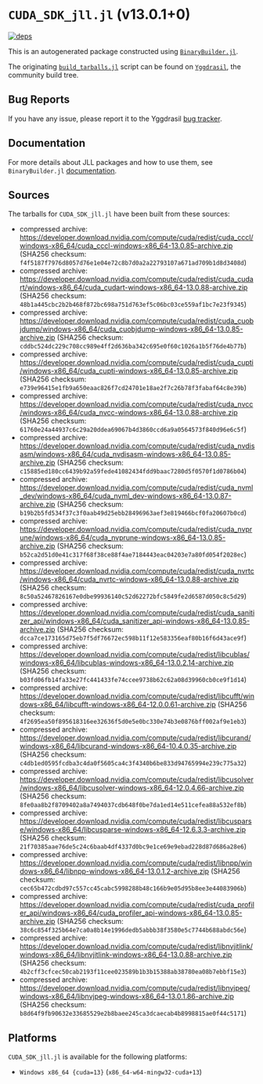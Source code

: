 # `CUDA_SDK_jll.jl` (v13.0.1+0)

[![deps](https://juliahub.com/docs/CUDA_SDK_jll/deps.svg)](https://juliahub.com/ui/Packages/General/CUDA_SDK_jll/)

This is an autogenerated package constructed using [`BinaryBuilder.jl`](https://github.com/JuliaPackaging/BinaryBuilder.jl).

The originating [`build_tarballs.jl`](https://github.com/JuliaPackaging/Yggdrasil/blob/374c9c943617b7cb677f82016541418a1d45d99f/C/CUDA/CUDA_SDK@13.0/build_tarballs.jl) script can be found on [`Yggdrasil`](https://github.com/JuliaPackaging/Yggdrasil/), the community build tree.

## Bug Reports

If you have any issue, please report it to the Yggdrasil [bug tracker](https://github.com/JuliaPackaging/Yggdrasil/issues).

## Documentation

For more details about JLL packages and how to use them, see `BinaryBuilder.jl` [documentation](https://docs.binarybuilder.org/stable/jll/).

## Sources

The tarballs for `CUDA_SDK_jll.jl` have been built from these sources:

* compressed archive: https://developer.download.nvidia.com/compute/cuda/redist/cuda_cccl/windows-x86_64/cuda_cccl-windows-x86_64-13.0.85-archive.zip (SHA256 checksum: `f4f5187f7976d8057d76e1e04e72c8b7d0a2a22793107a671ad709b1d8d3408d`)
* compressed archive: https://developer.download.nvidia.com/compute/cuda/redist/cuda_cudart/windows-x86_64/cuda_cudart-windows-x86_64-13.0.88-archive.zip (SHA256 checksum: `48b1a445cbc2b2b468f872bc698a751d763ef5c06bc03ce559af1bc7e23f9345`)
* compressed archive: https://developer.download.nvidia.com/compute/cuda/redist/cuda_cuobjdump/windows-x86_64/cuda_cuobjdump-windows-x86_64-13.0.85-archive.zip (SHA256 checksum: `cddbc524dc229c708cc989e4ff2d636ba342c695e0f60c1026a1b5f76de4b77b`)
* compressed archive: https://developer.download.nvidia.com/compute/cuda/redist/cuda_cupti/windows-x86_64/cuda_cupti-windows-x86_64-13.0.85-archive.zip (SHA256 checksum: `e739e96415e1fb9a650eaac826f7cd24701e18ae2f7c26b78f3fabaf64c8e39b`)
* compressed archive: https://developer.download.nvidia.com/compute/cuda/redist/cuda_nvcc/windows-x86_64/cuda_nvcc-windows-x86_64-13.0.88-archive.zip (SHA256 checksum: `61760e24a44937c6c29a20ddea69067b4d3860ccd6a9a0564573f840d96e6c5f`)
* compressed archive: https://developer.download.nvidia.com/compute/cuda/redist/cuda_nvdisasm/windows-x86_64/cuda_nvdisasm-windows-x86_64-13.0.85-archive.zip (SHA256 checksum: `c15885ed180cc6439b92a59fede41082434fdd9baac7280d5f0570f1d0786b04`)
* compressed archive: https://developer.download.nvidia.com/compute/cuda/redist/cuda_nvml_dev/windows-x86_64/cuda_nvml_dev-windows-x86_64-13.0.87-archive.zip (SHA256 checksum: `b19b2b5fd534f37c3f0aab49d25ebb28496963aef3e819466bcf0fa20607b0cd`)
* compressed archive: https://developer.download.nvidia.com/compute/cuda/redist/cuda_nvprune/windows-x86_64/cuda_nvprune-windows-x86_64-13.0.85-archive.zip (SHA256 checksum: `b52ca2d51d0e41c317f68f38ce88f4ae7184443eac04203e7a80fd054f2028ec`)
* compressed archive: https://developer.download.nvidia.com/compute/cuda/redist/cuda_nvrtc/windows-x86_64/cuda_nvrtc-windows-x86_64-13.0.88-archive.zip (SHA256 checksum: `8c50a52467826167e0dbe99936140c52d62272bfc5849fe2d6587d050c8c5d29`)
* compressed archive: https://developer.download.nvidia.com/compute/cuda/redist/cuda_sanitizer_api/windows-x86_64/cuda_sanitizer_api-windows-x86_64-13.0.85-archive.zip (SHA256 checksum: `dcca7ce173165d75eb7f5df76672ec598b11f12e583356eaf80b16f6d43ace9f`)
* compressed archive: https://developer.download.nvidia.com/compute/cuda/redist/libcublas/windows-x86_64/libcublas-windows-x86_64-13.0.2.14-archive.zip (SHA256 checksum: `b03fd06fb14fa33e27fc441433fe74ccee9738b62c62a08d39960cb0ce9f1d14`)
* compressed archive: https://developer.download.nvidia.com/compute/cuda/redist/libcufft/windows-x86_64/libcufft-windows-x86_64-12.0.0.61-archive.zip (SHA256 checksum: `4f2695ea50f895618316ee32636f5d0e5e0bc330e74b3e0876bff002af9e1eb3`)
* compressed archive: https://developer.download.nvidia.com/compute/cuda/redist/libcurand/windows-x86_64/libcurand-windows-x86_64-10.4.0.35-archive.zip (SHA256 checksum: `c4db1ed0595fcdba3c4da0f5605ca4c3f4340b6be833d94765994e239c775a32`)
* compressed archive: https://developer.download.nvidia.com/compute/cuda/redist/libcusolver/windows-x86_64/libcusolver-windows-x86_64-12.0.4.66-archive.zip (SHA256 checksum: `8fe0aa8b2f8709402a8a7494037cdb648f0be7da1ed14e511cefea88a532ef8b`)
* compressed archive: https://developer.download.nvidia.com/compute/cuda/redist/libcusparse/windows-x86_64/libcusparse-windows-x86_64-12.6.3.3-archive.zip (SHA256 checksum: `21f70385aae76de5c24c6baab4df4337d0bc9e1ce69e9ebad228d87d686a28e6`)
* compressed archive: https://developer.download.nvidia.com/compute/cuda/redist/libnpp/windows-x86_64/libnpp-windows-x86_64-13.0.1.2-archive.zip (SHA256 checksum: `cec65b472cdbd97c557cc45cabc5998288b48c166b9e05d95b8ee3e44083906b`)
* compressed archive: https://developer.download.nvidia.com/compute/cuda/redist/cuda_profiler_api/windows-x86_64/cuda_profiler_api-windows-x86_64-13.0.85-archive.zip (SHA256 checksum: `38c6c854f325b64e7ca0a8b14e1996dedb5abbb38f3580e5c7744b688abdc56e`)
* compressed archive: https://developer.download.nvidia.com/compute/cuda/redist/libnvjitlink/windows-x86_64/libnvjitlink-windows-x86_64-13.0.88-archive.zip (SHA256 checksum: `4b2cff3cfcec50cab2193f11cee023589b1b3b15388ab38780ea08b7ebbf15e3`)
* compressed archive: https://developer.download.nvidia.com/compute/cuda/redist/libnvjpeg/windows-x86_64/libnvjpeg-windows-x86_64-13.0.1.86-archive.zip (SHA256 checksum: `b8d64f9fb90632e33685529e2b8baee245ca3dcaecab4b8998815ae0f44c5171`)

## Platforms

`CUDA_SDK_jll.jl` is available for the following platforms:

* `Windows x86_64 {cuda=13}` (`x86_64-w64-mingw32-cuda+13`)
